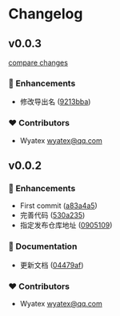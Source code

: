 # Changelog


## v0.0.3

[compare changes](https://github.com/wyatex/use-audio-record/compare/v0.0.2...v0.0.3)

### 🚀 Enhancements

- 修改导出名 ([9213bba](https://github.com/wyatex/use-audio-record/commit/9213bba))

### ❤️ Contributors

- Wyatex <wyatex@qq.com>

## v0.0.2


### 🚀 Enhancements

- First commit ([a83a4a5](https://github.com/wyatex/use-audio-record/commit/a83a4a5))
- 完善代码 ([530a235](https://github.com/wyatex/use-audio-record/commit/530a235))
- 指定发布仓库地址 ([0905109](https://github.com/wyatex/use-audio-record/commit/0905109))

### 📖 Documentation

- 更新文档 ([04479af](https://github.com/wyatex/use-audio-record/commit/04479af))

### ❤️ Contributors

- Wyatex <wyatex@qq.com>

